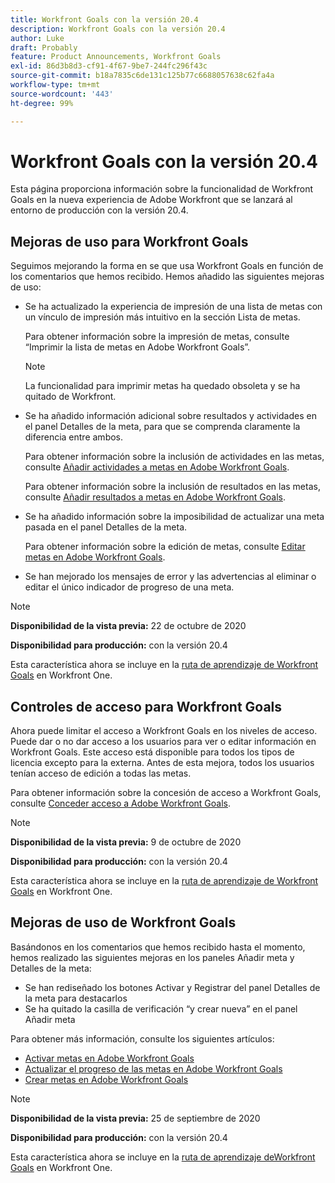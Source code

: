 ```yaml
---
title: Workfront Goals con la versión 20.4
description: Workfront Goals con la versión 20.4
author: Luke
draft: Probably
feature: Product Announcements, Workfront Goals
exl-id: 86d3b8d3-cf91-4f67-9be7-244fc296f43c
source-git-commit: b18a7835c6de131c125b77c6688057638c62fa4a
workflow-type: tm+mt
source-wordcount: '443'
ht-degree: 99%

---
```


# Workfront Goals con la versión 20.4

Esta página proporciona información sobre la funcionalidad de Workfront Goals en la nueva experiencia de Adobe Workfront que se lanzará al entorno de producción con la versión 20.4.

## Mejoras de uso para Workfront Goals

Seguimos mejorando la forma en se que usa Workfront Goals en función de los comentarios que hemos recibido. Hemos añadido las siguientes mejoras de uso:

* Se ha actualizado la experiencia de impresión de una lista de metas con un vínculo de impresión más intuitivo en la sección Lista de metas.

  Para obtener información sobre la impresión de metas, consulte “Imprimir la lista de metas en Adobe Workfront Goals”.

  >[!NOTE]
  >
  >  La funcionalidad para imprimir metas ha quedado obsoleta y se ha quitado de Workfront.


* Se ha añadido información adicional sobre resultados y actividades en el panel Detalles de la meta, para que se comprenda claramente la diferencia entre ambos.

  Para obtener información sobre la inclusión de actividades en las metas, consulte [Añadir actividades a metas en Adobe Workfront Goals](../../../workfront-goals/results-and-activities/add-activities-to-goals.md).

  Para obtener información sobre la inclusión de resultados en las metas, consulte [Añadir resultados a metas en Adobe Workfront Goals](../../../workfront-goals/results-and-activities/add-activities-to-goals.md).

* Se ha añadido información sobre la imposibilidad de actualizar una meta pasada en el panel Detalles de la meta.

  Para obtener información sobre la edición de metas, consulte [Editar metas en Adobe Workfront Goals](../../../workfront-goals/goal-management/edit-goals.md).

* Se han mejorado los mensajes de error y las advertencias al eliminar o editar el único indicador de progreso de una meta.

>[!NOTE]
>
>**Disponibilidad de la vista previa:** 22 de octubre de 2020
>
>**Disponibilidad para producción:** con la versión 20.4

Esta característica ahora se incluye en la [ruta de aprendizaje de Workfront Goals](https://experienceleague.adobe.com/en/docs/workfront-learn/tutorials-workfront/home) en Workfront One.

## Controles de acceso para Workfront Goals

Ahora puede limitar el acceso a Workfront Goals en los niveles de acceso. Puede dar o no dar acceso a los usuarios para ver o editar información en Workfront Goals. Este acceso está disponible para todos los tipos de licencia excepto para la externa. Antes de esta mejora, todos los usuarios tenían acceso de edición a todas las metas.

Para obtener información sobre la concesión de acceso a Workfront Goals, consulte [Conceder acceso a Adobe Workfront Goals](../../../administration-and-setup/add-users/configure-and-grant-access/grant-access-goals.md).

>[!NOTE]
>
>**Disponibilidad de la vista previa:** 9 de octubre de 2020
>
>**Disponibilidad para producción:** con la versión 20.4

Esta característica ahora se incluye en la [ruta de aprendizaje de Workfront Goals](https://experienceleague.adobe.com/en/docs/workfront-learn/tutorials-workfront/home) en Workfront One.

## Mejoras de uso de Workfront Goals

Basándonos en los comentarios que hemos recibido hasta el momento, hemos realizado las siguientes mejoras en los paneles Añadir meta y Detalles de la meta:

* Se han rediseñado los botones Activar y Registrar del panel Detalles de la meta para destacarlos 
* Se ha quitado la casilla de verificación “y crear nueva” en el panel Añadir meta

Para obtener más información, consulte los siguientes artículos:

* [Activar metas en Adobe Workfront Goals](../../../workfront-goals/goal-management/activate-goals.md)
* [Actualizar el progreso de las metas en Adobe Workfront Goals](../../../workfront-goals/goal-review-and-workfront-goals-sections/check-in-goals.md)
* [Crear metas en Adobe Workfront Goals](../../../workfront-goals/goal-management/create-goals.md)

>[!NOTE]
>
>**Disponibilidad de la vista previa:** 25 de septiembre de 2020
>
>**Disponibilidad para producción:** con la versión 20.4

Esta característica ahora se incluye en la [ruta de aprendizaje deWorkfront Goals](https://experienceleague.adobe.com/en/docs/workfront-learn/tutorials-workfront/home) en Workfront One.
